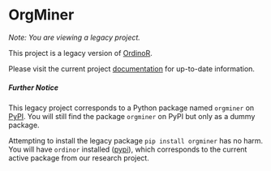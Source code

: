 # OrgMiner

*Note: You are viewing a legacy project.*

This project is a legacy version of [OrdinoR](https://github.com/roy-jingyang/OrdinoR). 

Please visit the current project [documentation](https://ordinor.readthedocs.io/) for up-to-date information.

##### Further Notice
This legacy project corresponds to a Python package named ``orgminer`` on [PyPI](https://pypi.org/).
You will still find the package ``orgminer`` on PyPI but only as a dummy package.

Attempting to install the legacy package ``pip install orgminer`` has no harm. You will have ``ordinor`` installed ([pypi](https://pypi.org/project/ordinor/)), which corresponds to the current active package from our research project.

